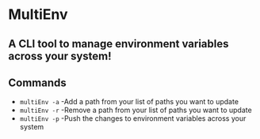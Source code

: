 # MultiEnv

## A CLI tool to manage environment variables across your system! 


## Commands 
- `multiEnv -a` -Add a path from your list of paths you want to update
- `multiEnv -r` -Remove a path from your list of paths you want to update
- `multiEnv -p` -Push the changes to environment variables across your system
